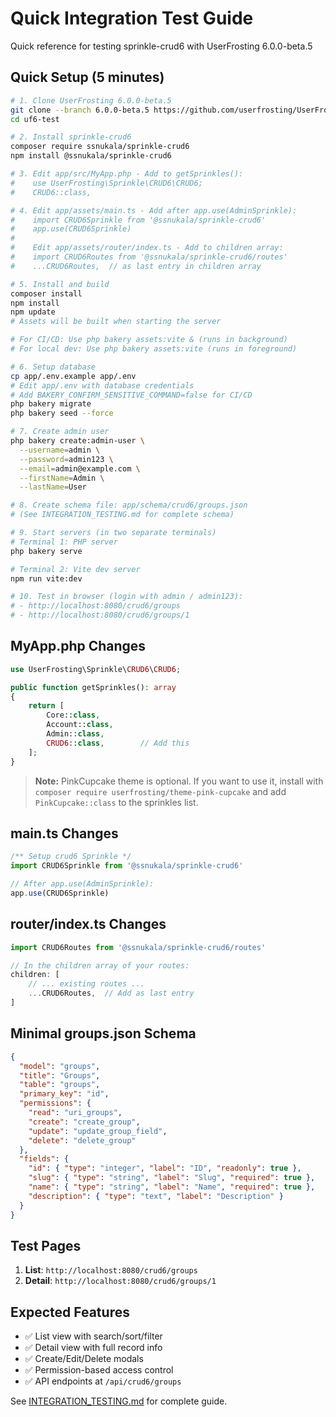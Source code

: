 # Quick Integration Test Guide

Quick reference for testing sprinkle-crud6 with UserFrosting 6.0.0-beta.5

## Quick Setup (5 minutes)

```bash
# 1. Clone UserFrosting 6.0.0-beta.5
git clone --branch 6.0.0-beta.5 https://github.com/userfrosting/UserFrosting.git uf6-test
cd uf6-test

# 2. Install sprinkle-crud6
composer require ssnukala/sprinkle-crud6
npm install @ssnukala/sprinkle-crud6

# 3. Edit app/src/MyApp.php - Add to getSprinkles():
#    use UserFrosting\Sprinkle\CRUD6\CRUD6;
#    CRUD6::class,

# 4. Edit app/assets/main.ts - Add after app.use(AdminSprinkle):
#    import CRUD6Sprinkle from '@ssnukala/sprinkle-crud6'
#    app.use(CRUD6Sprinkle)
#
#    Edit app/assets/router/index.ts - Add to children array:
#    import CRUD6Routes from '@ssnukala/sprinkle-crud6/routes'
#    ...CRUD6Routes,  // as last entry in children array

# 5. Install and build
composer install
npm install
npm update
# Assets will be built when starting the server

# For CI/CD: Use php bakery assets:vite & (runs in background)
# For local dev: Use php bakery assets:vite (runs in foreground)

# 6. Setup database
cp app/.env.example app/.env
# Edit app/.env with database credentials
# Add BAKERY_CONFIRM_SENSITIVE_COMMAND=false for CI/CD
php bakery migrate
php bakery seed --force

# 7. Create admin user
php bakery create:admin-user \
  --username=admin \
  --password=admin123 \
  --email=admin@example.com \
  --firstName=Admin \
  --lastName=User

# 8. Create schema file: app/schema/crud6/groups.json
# (See INTEGRATION_TESTING.md for complete schema)

# 9. Start servers (in two separate terminals)
# Terminal 1: PHP server
php bakery serve

# Terminal 2: Vite dev server
npm run vite:dev

# 10. Test in browser (login with admin / admin123):
# - http://localhost:8080/crud6/groups
# - http://localhost:8080/crud6/groups/1
```

## MyApp.php Changes

```php
use UserFrosting\Sprinkle\CRUD6\CRUD6;

public function getSprinkles(): array
{
    return [
        Core::class,
        Account::class,
        Admin::class,
        CRUD6::class,        // Add this
    ];
}
```

> **Note:** PinkCupcake theme is optional. If you want to use it, install with `composer require userfrosting/theme-pink-cupcake` and add `PinkCupcake::class` to the sprinkles list.

## main.ts Changes

```typescript
/** Setup crud6 Sprinkle */
import CRUD6Sprinkle from '@ssnukala/sprinkle-crud6'

// After app.use(AdminSprinkle):
app.use(CRUD6Sprinkle)
```

## router/index.ts Changes

```typescript
import CRUD6Routes from '@ssnukala/sprinkle-crud6/routes'

// In the children array of your routes:
children: [
    // ... existing routes ...
    ...CRUD6Routes,  // Add as last entry
]
```

## Minimal groups.json Schema

```json
{
  "model": "groups",
  "title": "Groups",
  "table": "groups",
  "primary_key": "id",
  "permissions": {
    "read": "uri_groups",
    "create": "create_group",
    "update": "update_group_field",
    "delete": "delete_group"
  },
  "fields": {
    "id": { "type": "integer", "label": "ID", "readonly": true },
    "slug": { "type": "string", "label": "Slug", "required": true },
    "name": { "type": "string", "label": "Name", "required": true },
    "description": { "type": "text", "label": "Description" }
  }
}
```

## Test Pages

1. **List**: `http://localhost:8080/crud6/groups`
2. **Detail**: `http://localhost:8080/crud6/groups/1`

## Expected Features

- ✅ List view with search/sort/filter
- ✅ Detail view with full record info
- ✅ Create/Edit/Delete modals
- ✅ Permission-based access control
- ✅ API endpoints at `/api/crud6/groups`

See [INTEGRATION_TESTING.md](./INTEGRATION_TESTING.md) for complete guide.

